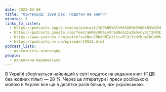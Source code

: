 ```yaml
---
date: 2023-03-08
title: "Лінгвоцид: 1998 рік. Податки на книги"
minutes: 3
links_to_listen:
  - https://podcasts.apple.com/ua/podcast/%D0%BB%D1%96%D0%BD%D0%B3%D0%B2%D0%BE%D1%86%D0%B8%D0%B4-1998-%D1%80%D1%96%D0%BA-%D0%BF%D0%BE%D0%B4%D0%B0%D1%82%D0%BA%D0%B8-%D0%BD%D0%B0-%D0%BA%D0%BD%D0%B8%D0%B3%D0%B8/id1581632743?i=1000603271966
  - https://podcasts.google.com/feed/aHR0cHM6Ly9hbmNob3IuZm0vcy81Y2NlN2UzOC9wb2RjYXN0L3Jzcw/episode/YzdkYTVmY2QtMzM4Ny00MTAyLTg3YjctMTAxOGRlNzcxYjcx?sa=X&ved=0CAUQkfYCahcKEwj4wafu7JD-AhUAAAAAHQAAAAAQAQ
  - https://www.youtube.com/watch?v=GNuu7Rb6NNI&list=PL9iYVdYhrmCDCw0McsTih8NNb-pgF3FFY&index=36
  - https://podcasts.nv.ua/episode/19531.html
podcast_lists:
  - валентність-лінгвоцид
people:
  - валентина-мержиєвська
---
```


В Україні зберігається найвищий у світі податок на видання книг (ПДВ без жодних
пільг) — 28 %. Через це літератури і преси російською мовою в Україні все ще в
десятки разів більше, ніж українською.
